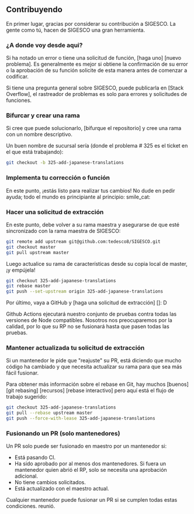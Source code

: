 ## Contribuyendo

En primer lugar, gracias por considerar su contribución a SIGESCO. La gente
como tú, hacen de SIGESCO una gran herramienta.

### ¿A donde voy desde aqui?

Si ha notado un error o tiene una solicitud de función, [haga uno] [nuevo problema]. Es
generalmente es mejor si obtiene la confirmación de su error o la aprobación de su función
solicite de esta manera antes de comenzar a codificar.

Si tiene una pregunta general sobre SIGESCO, puede publicarla en [Stack
Overflow], el rastreador de problemas es solo para errores y solicitudes de funciones.

### Bifurcar y crear una rama

Si cree que puede solucionarlo, [bifurque el repositorio] y cree
una rama con un nombre descriptivo.

Un buen nombre de sucursal sería (donde el problema # 325 es el ticket en el que está trabajando):

``` sh
git checkout -b 325-add-japanese-translations
```

### Implementa tu corrección o función

En este punto, ¡estás listo para realizar tus cambios! No dude en pedir ayuda;
todo el mundo es principiante al principio: smile_cat:

### Hacer una solicitud de extracción

En este punto, debe volver a su rama maestra y asegurarse de que esté
sincronizado con la rama maestra de SIGESCO:

``` sh
git remote add upstream git@github.com:tedesco8/SIGESCO.git
git checkout master
git pull upstream master
```

Luego actualice su rama de características desde su copia local de master, ¡y empújela!

``` sh
git checkout 325-add-japanese-translations
git rebase master
git push --set-upstream origin 325-add-japanese-translations
```

Por último, vaya a GitHub y [haga una solicitud de extracción] []: D

Github Actions ejecutará nuestro conjunto de pruebas contra todas las versiones de Node compatibles. Nosotros
nos preocuparemos por la calidad, por lo que su RP no se fusionará hasta que pasen todas las pruebas.

### Mantener actualizada tu solicitud de extracción

Si un mantenedor le pide que "reajuste" su PR, está diciendo que mucho código
ha cambiado y que necesita actualizar su rama para que sea más fácil fusionar.

Para obtener más información sobre el rebase en Git, hay muchos [buenos] [git rebasing]
[recursos] [rebase interactivo] pero aquí está el flujo de trabajo sugerido:

``` sh
git checkout 325-add-japanese-translations
git pull --rebase upstream master
git push --force-with-lease 325-add-japanese-translations
```

### Fusionando un PR (solo mantenedores)

Un PR solo puede ser fusionado en maestro por un mantenedor si:

* Está pasando CI.
* Ha sido aprobado por al menos dos mantenedores. Si fuera un mantenedor quien
  abrió el RP, solo se necesita una aprobación adicional.
* No tiene cambios solicitados.
* Está actualizado con el maestro actual.

Cualquier mantenedor puede fusionar un PR si se cumplen todas estas condiciones.
reunió.